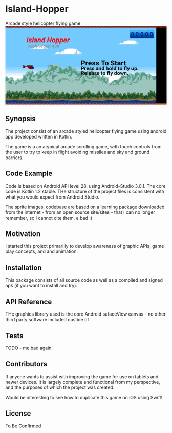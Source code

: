 # Island-Hopper
Arcade style helicopter flying game
![screenshot image of the game](screenshot-island-hopper.jpg)

## Synopsis

The project consist of an arcade styled helicopter flying game using android app developed written in Kotlin.

The game is a an atypical arcade scrolling game, with touch controls from the user to try to keep in flight avoiding missiles and sky and ground barriers. 


## Code Example

Code is based on Android API level 28, using Android-Studio 3.0.1.  The core code is Kotlin 1.2 stable.
THe structure of the project files is consistent with what you would expect from Android Studio.

The sprite images, codebase are based on a learning package downloaded from the internet - from an open source site/sites - that I can no longer remember, so I cannot cite them. e bad :(


## Motivation

I started this project primariliy to develop awareness of graphic APIs, game play concepts, and and animation.


## Installation

This package consists of all source code as well as a compiled and signed apk (if you want to install and try).  


## API Reference

THe graphics library used is the core Android sufaceView canvas - no other third party software included oustide of


## Tests

TODO - me bad again.


## Contributors

If anyone wants to assist with improving the game for use on tablets and newer devices.  It is largely complete and functional from my perspective, and the purposes of which the project was created.  

Would be interesting to see how to duplicate this game on iOS using Swift! 


## License

To Be Confirmed




